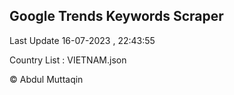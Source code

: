 

## Google Trends Keywords Scraper 
 
Last Update 16-07-2023 , 22:43:55

Country List :
VIETNAM.json



© Abdul Muttaqin 
